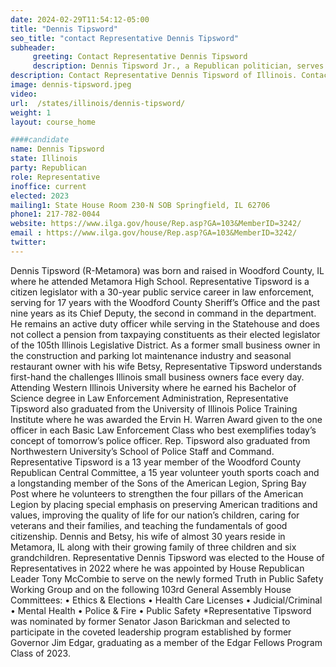 ```yaml
---
date: 2024-02-29T11:54:12-05:00
title: "Dennis Tipsword"
seo_title: "contact Representative Dennis Tipsword"
subheader:
     greeting: Contact Representative Dennis Tipsword
     description: Dennis Tipsword Jr., a Republican politician, serves as a member of the Illinois House of Representatives representing District 105. He officially took office on January 11, 2023.
description: Contact Representative Dennis Tipsword of Illinois. Contact information for Dennis Tipsword includes email address, phone number, and mailing address.
image: dennis-tipsword.jpeg
video:
url:  /states/illinois/dennis-tipsword/
weight: 1
layout: course_home

####candidate
name: Dennis Tipsword
state: Illinois
party: Republican
role: Representative
inoffice: current
elected: 2023
mailing1: State House Room 230-N SOB Springfield, IL 62706
phone1: 217-782-0044
website: https://www.ilga.gov/house/Rep.asp?GA=103&MemberID=3242/
email : https://www.ilga.gov/house/Rep.asp?GA=103&MemberID=3242/
twitter:
---
```


Dennis Tipsword (R-Metamora) was born and raised in Woodford County, IL where he attended Metamora High School. Representative Tipsword is a citizen legislator with a 30-year public service career in law enforcement, serving for 17 years with the Woodford County Sheriff’s Office and the past nine years as its Chief Deputy, the second in command in the department. He remains an active duty officer while serving in the Statehouse and does not collect a pension from taxpaying constituents as their elected legislator of the 105th Illinois Legislative District. As a former small business owner in the construction and parking lot maintenance industry and seasonal restaurant owner with his wife Betsy, Representative Tipsword understands first-hand the challenges Illinois small business owners face every day. Attending Western Illinois University where he earned his Bachelor of Science degree in Law Enforcement Administration, Representative Tipsword also graduated from the University of Illinois Police Training Institute where he was awarded the Ervin H. Warren Award given to the one officer in each Basic Law Enforcement Class who best exemplifies today’s concept of tomorrow’s police officer. Rep. Tipsword also graduated from Northwestern University’s School of Police Staff and Command. Representative Tipsword is a 13 year member of the Woodford County Republican Central Committee, a 15 year volunteer youth sports coach and a longstanding member of the Sons of the American Legion, Spring Bay Post where he volunteers to strengthen the four pillars of the American Legion by placing special emphasis on preserving American traditions and values, improving the quality of life for our nation’s children, caring for veterans and their families, and teaching the fundamentals of good citizenship. Dennis and Betsy, his wife of almost 30 years reside in Metamora, IL along with their growing family of three children and six grandchildren. Representative Dennis Tipsword was elected to the House of Representatives in 2022 where he was appointed by House Republican Leader Tony McCombie to serve on the newly formed Truth in Public Safety Working Group and on the following 103rd General Assembly House Committees: • Ethics & Elections • Health Care Licenses • Judicial/Criminal • Mental Health • Police & Fire • Public Safety *Representative Tipsword was nominated by former Senator Jason Barickman and selected to participate in the coveted leadership program established by former Governor Jim Edgar, graduating as a member of the Edgar Fellows Program Class of 2023.
